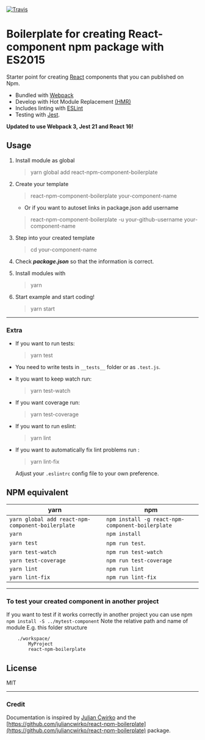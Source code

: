 [![Travis](https://travis-ci.org/lindgr3n/react-npm-component-boilerplate.svg?branch=master)](https://travis-ci.org/lindgr3n/react-npm-component-boilerplate.svg?branch=master)

# Boilerplate for creating React-component npm package with ES2015

Starter point for creating [React](https://facebook.github.io/react/) components that you can published on Npm.

* Bundled with [Webpack](https://webpack.js.org/)
* Develop with Hot Module Replacement [(HMR)](https://webpack.js.org/concepts/hot-module-replacement/)
* Includes linting with [ESLint](http://eslint.org/)
* Testing with [Jest](http://facebook.github.io/jest/).

**Updated to use Webpack 3, Jest 21 and React 16!**

## Usage

1. Install module as global 
    > yarn global add react-npm-component-boilerplate

2. Create your template 
    > react-npm-component-boilerplate your-component-name
    
    * Or if you want to autoset links in package.json add username 
    > react-npm-component-boilerplate -u your-github-username your-component-name

3. Step into your created template 
    > cd your-component-name

4. Check **_package.json_** so that the information is correct.

5. Install modules with 
    > yarn

6. Start example and start coding! 
    > yarn start

___
### Extra
* If you want to run tests: 
    > yarn test 
* You need to write tests in `__tests__` folder or as `.test.js`.
* It you want to keep watch run: 
    > yarn test-watch
* If you want coverage run: 
    > yarn test-coverage
* If you want to run eslint: 
    > yarn lint
* If you want to automatically fix lint problems run :
    > yarn lint-fix

    Adjust your `.eslintrc` config file to your own preference.

## NPM equivalent
yarn | npm
---- | ---
`yarn global add react-npm-component-boilerplate` | `npm install -g react-npm-component-boilerplate`
`yarn` | `npm install`
`yarn test` | `npm run test`. 
`yarn test-watch` | `npm run test-watch`
`yarn test-coverage` | `npm run test-coverage`
`yarn lint` | `npm run lint`
`yarn lint-fix` | `npm run lint-fix`

____

### To test your created component in another project

If you want to test if it works correctly in another project you can use npm `npm install -S ../mytest-component` Note the relative path and name of module
E.g. this folder structure
```
    ./workspace/
        MyProject
        react-npm-boilerplate
```

## License

MIT

____
### Credit
Documentation is inspired by [Julian Ćwirko](https://github.com/juliancwirko) and the [https://github.com/juliancwirko/react-npm-boilerplate](https://github.com/juliancwirko/react-npm-boilerplate) package.